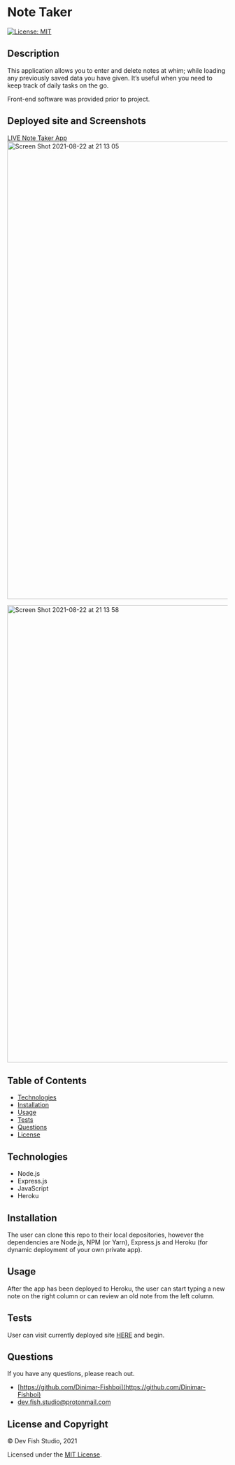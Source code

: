 # Note Taker

[![License: MIT](https://img.shields.io/badge/License-MIT-yellow.svg)](https://opensource.org/licenses/MIT)

## Description

This application allows you to enter and delete notes at whim; while loading any previously saved data you have given. It’s useful when you need to keep track of daily tasks on the go.

Front-end software was provided prior to project.

## Deployed site and Screenshots

[LIVE Note Taker App](https://eleven-note-take.herokuapp.com)
<img width="1045" alt="Screen Shot 2021-08-22 at 21 13 05" src="https://user-images.githubusercontent.com/83541287/130353033-743e0d57-1baa-419b-a387-a0d649d7f53e.png">

<img width="1045" alt="Screen Shot 2021-08-22 at 21 13 58" src="https://user-images.githubusercontent.com/83541287/130353047-7ce307e7-bd2f-4197-bea7-7d12408e23cb.png">

## Table of Contents 

- [Technologies](#technologies)
- [Installation](#installation)
- [Usage](#usage)
- [Tests](#tests)
- [Questions](#questions)
- [License](#license-and-copyright)

## Technologies

- Node.js
- Express.js
- JavaScript
- Heroku

## Installation

The user can clone this repo to their local depositories, however the dependencies are Node.js, NPM (or Yarn), Express.js and Heroku (for dynamic deployment of your own private app).

## Usage

After the app has been deployed to Heroku, the user can start typing a new note on the right column or can review an old note from the left column. 

## Tests

User can visit currently deployed site [HERE](https://eleven-note-take.herokuapp.com) and begin.

## Questions

If you have any questions, please reach out.

- [https://github.com/Dinimar-Fishboi](https://github.com/Dinimar-Fishboi)
- [dev.fish.studio@protonmail.com ](#dev.fish.studio@protonmail.com)

## License and Copyright

 © Dev Fish Studio, 2021

Licensed under the [MIT License](LICENSE).
